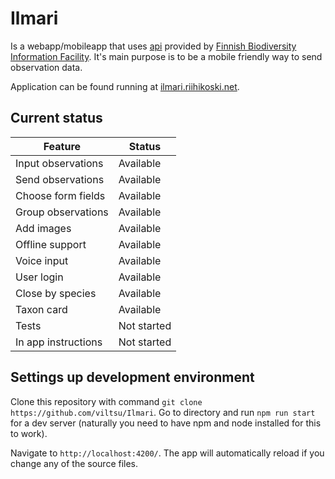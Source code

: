 # Ilmari

Is a webapp/mobileapp that uses [api](https://api.laji.fi) provided by 
[Finnish Biodiversity Information Facility](https://beta.laji.fi).
It's main purpose is to be a mobile friendly way to send observation data. 

 Application can be found running at [ilmari.riihikoski.net](https://ilmari.riihikoski.net).
 
## Current status
| Feature             | Status      |
|---------------------|-------------|
| Input observations  | Available   |
| Send observations   | Available   |
| Choose form fields  | Available   |
| Group observations  | Available   |
| Add images          | Available   |
| Offline support     | Available   |
| Voice input         | Available   |
| User login          | Available   |
| Close by species    | Available   |
| Taxon card          | Available   |
| Tests               | Not started |
| In app instructions | Not started |

## Settings up development environment
Clone this repository with command `git clone https://github.com/viltsu/Ilmari`.
Go to directory and run `npm run start` for a dev server (naturally you need to have npm and node installed for this to work). 

Navigate to `http://localhost:4200/`. The app will automatically reload if you change any of the source files.

